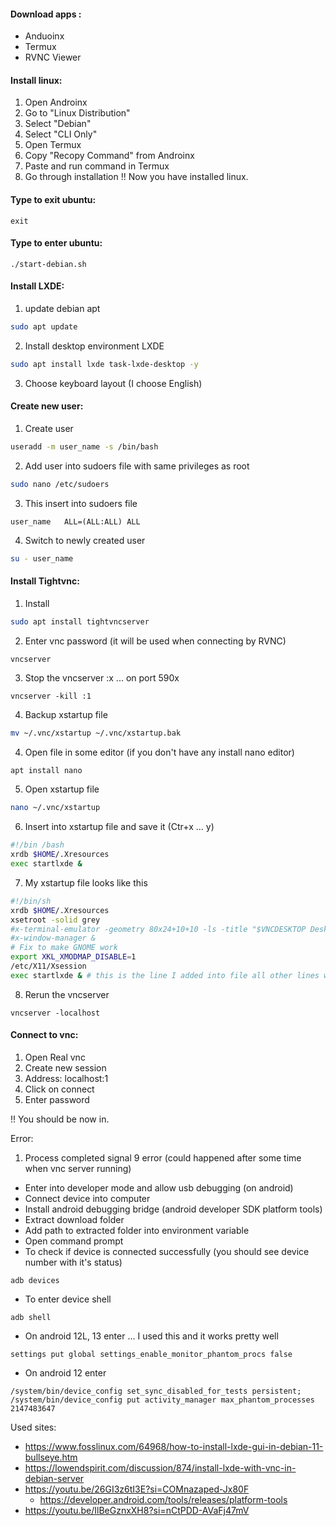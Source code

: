 #### Download apps :
- Anduoinx
- Termux
- RVNC Viewer
#### Install linux:
1. Open Androinx 
2. Go to "Linux Distribution"
3. Select "Debian"
4. Select "CLI Only"
5. Open Termux
6. Copy "Recopy Command" from Androinx 
7. Paste and run command in Termux
8. Go through installation
!! Now you have installed linux.
#### Type to exit ubuntu:
```
exit
```
#### Type to enter ubuntu:
```
./start-debian.sh
```

#### Install LXDE:
1. update debian apt
```bash
sudo apt update
```
2. Install desktop environment LXDE
```bash
sudo apt install lxde task-lxde-desktop -y
```
3. Choose keyboard layout (I choose English)
#### Create new user:
1. Create user
```bash
useradd -m user_name -s /bin/bash
```
2.  Add user into sudoers file with same privileges as root
```bash
sudo nano /etc/sudoers
```
3. This insert into sudoers file
```
user_name   ALL=(ALL:ALL) ALL
```
4. Switch to newly created user
```bash
su - user_name
```
#### Install Tightvnc:
1. Install
```bash
sudo apt install tightvncserver
```
2. Enter vnc password (it will be used when connecting by RVNC)
```
vncserver
```
3. Stop the vncserver :x ... on port 590x
```
vncserver -kill :1
```
4. Backup xstartup file
```bash
mv ~/.vnc/xstartup ~/.vnc/xstartup.bak
```
4. Open file in some editor (if you don't have any install nano editor)
```bash
apt install nano
```
5. Open xstartup file
```bash
nano ~/.vnc/xstartup
```
6. Insert into xstartup file and save it (Ctr+x ... y)
```bash
#!/bin /bash
xrdb $HOME/.Xresources
exec startlxde &
```
7. My xstartup file looks like this
```bash
#!/bin/sh
xrdb $HOME/.Xresources
xsetroot -solid grey
#x-terminal-emulator -geometry 80x24+10+10 -ls -title "$VNCDESKTOP Desktop" &
#x-window-manager &
# Fix to make GNOME work
export XKL_XMODMAP_DISABLE=1
/etc/X11/Xsession
exec startlxde & # this is the line I added into file all other lines were already there
```
8. Rerun the vncserver
```
vncserver -localhost
```
#### Connect to vnc:
1. Open Real vnc
2. Create new session
3. Address: localhost:1
4. Click on connect
5. Enter password

!! You should be now in.

Error:
1. Process completed signal 9 error (could happened after some time when vnc server running)
- Enter into developer mode and allow usb debugging (on android)
- Connect device into computer
- Install android debugging bridge (android developer SDK platform tools)
- Extract download folder 
- Add path to extracted folder into environment variable
- Open command prompt
- To check if device is connected successfully (you should see device number with it's status)
```
adb devices
```
- To enter device shell
```
adb shell
```
- On android 12L, 13 enter ... I used this and it works pretty well
```
settings put global settings_enable_monitor_phantom_procs false
```
- On android 12 enter
```
/system/bin/device_config set_sync_disabled_for_tests persistent; /system/bin/device_config put activity_manager max_phantom_processes 2147483647
```


Used sites:
- https://www.fosslinux.com/64968/how-to-install-lxde-gui-in-debian-11-bullseye.htm
- https://lowendspirit.com/discussion/874/install-lxde-with-vnc-in-debian-server
- https://youtu.be/26GI3z6tI3E?si=COMnazaped-Jx80F
	- https://developer.android.com/tools/releases/platform-tools
- https://youtu.be/IlBeGznxXH8?si=nCtPDD-AVaFj47mV
